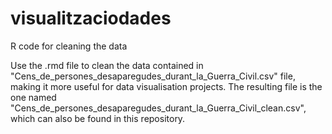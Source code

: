 # visualitzaciodades
R code for cleaning the data

Use the .rmd file to clean the data contained in "Cens_de_persones_desaparegudes_durant_la_Guerra_Civil.csv" file, making 
it more useful for data visualisation projects. The resulting file is the one named "Cens_de_persones_desaparegudes_durant_la_Guerra_Civil_clean.csv", which can also be found in this repository.
